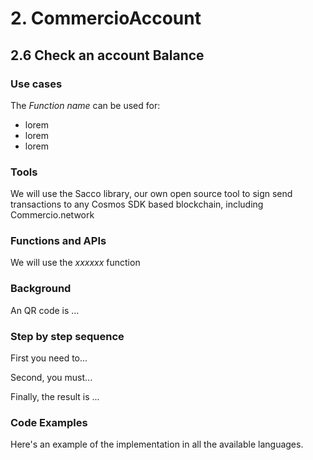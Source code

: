 # 2. CommercioAccount

## 2.6 Check an account Balance

### Use cases

The _Function name_ can be used for:

* lorem
* lorem
* lorem

### Tools

We will use the Sacco library, our own open source tool to sign send transactions to any Cosmos SDK based blockchain, including Commercio.network

### Functions and APIs

We will use the _xxxxxx_ function


###  Background

An QR code is ...

### Step by step sequence

First you need to...

Second, you must...

Finally, the result is ...

### Code Examples

Here's an example of the implementation in all the available languages.

